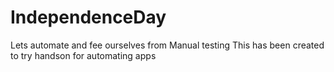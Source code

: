 # IndependenceDay
Lets automate and fee ourselves from Manual testing
This has been created to try handson for automating apps
